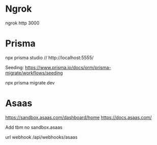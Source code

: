 # Ngrok

ngrok http 3000

# Prisma

npx prisma studio // http://localhost:5555/

Seeding: https://www.prisma.io/docs/orm/prisma-migrate/workflows/seeding

npx prisma migrate dev

# Asaas

https://sandbox.asaas.com/dashboard/home
https://docs.asaas.com/

Add tbm no sandbox.asaas

url webhook /api/webhooks/asaas
